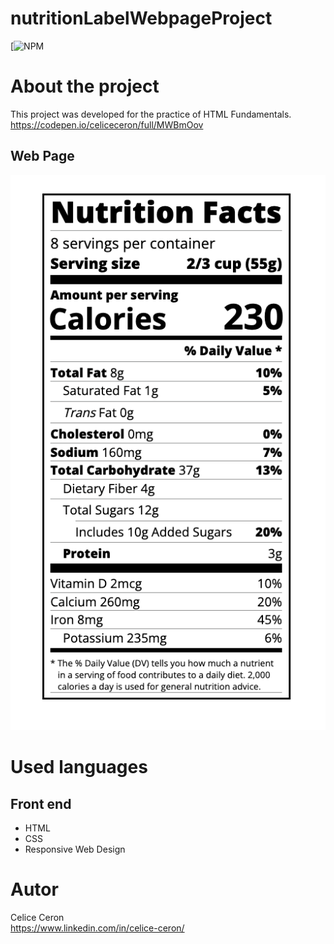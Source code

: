 # nutritionLabelWebpageProject
[![NPM](https://github.com/celiceceron/nutritionLabelWebpageProject/blob/master/licence) 

# About the project
This project was developed for the practice of HTML Fundamentals. <br>
https://codepen.io/celiceceron/full/MWBmOov

## Web Page
![Web 1](https://github.com/celiceceron/nutritionLabelWebpageProject/blob/2af33c707ce6083f4f9acea146db15bce7c2f761/web%20page.png)

# Used languages
## Front end
- HTML
- CSS 
- Responsive Web Design

# Autor
Celice Ceron <br>
https://www.linkedin.com/in/celice-ceron/
